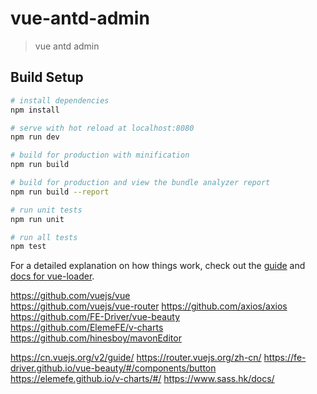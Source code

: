# vue-antd-admin

> vue antd admin

## Build Setup

``` bash
# install dependencies
npm install

# serve with hot reload at localhost:8080
npm run dev

# build for production with minification
npm run build

# build for production and view the bundle analyzer report
npm run build --report

# run unit tests
npm run unit

# run all tests
npm test
```

For a detailed explanation on how things work, check out the [guide](http://vuejs-templates.github.io/webpack/) and [docs for vue-loader](http://vuejs.github.io/vue-loader).

https://github.com/vuejs/vue  
https://github.com/vuejs/vue-router
https://github.com/axios/axios
https://github.com/FE-Driver/vue-beauty  
https://github.com/ElemeFE/v-charts  
https://github.com/hinesboy/mavonEditor

https://cn.vuejs.org/v2/guide/
https://router.vuejs.org/zh-cn/
https://fe-driver.github.io/vue-beauty/#/components/button  
https://elemefe.github.io/v-charts/#/
https://www.sass.hk/docs/

